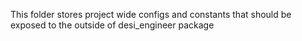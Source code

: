 This folder stores project wide configs and constants that should be exposed to the outside of desi_engineer package
